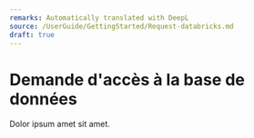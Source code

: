 ```yaml
---
remarks: Automatically translated with DeepL
source: /UserGuide/GettingStarted/Request-databricks.md
draft: true
---
```


# Demande d'accès à la base de données

Dolor ipsum amet sit amet.
